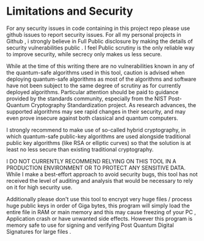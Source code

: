 # Limitations and Security

For any security issues in code containing in this project repo please use github issues to report security issues.
For all my personal projects in Github , i strongly believe in Full Public disclosure by making the details of security vulnerabilities public . 
I feel Public scrutiny is the only reliable way to improve security, while secrecy only makes us less secure.

While at the time of this writing there are no vulnerabilities known in any of the quantum-safe algorithms used in this tool, caution is advised when deploying quantum-safe algorithms as most of the algorithms and software have not been subject to the same degree of scrutiny as for currently deployed algorithms. Particular attention should be paid to guidance provided by the standards community, especially from the NIST Post-Quantum Cryptography Standardization project. As research advances, the supported algorithms may see rapid changes in their security, and may even prove insecure against both classical and quantum computers.

I strongly recommend to make use of so-called hybrid cryptography, in which quantum-safe public-key algorithms are used alongside traditional public key algorithms (like RSA or elliptic curves) so that the solution is at least no less secure than existing traditional cryptography.

I DO NOT CURRENTLY RECOMMEND RELYING ON THIS TOOL IN A PRODUCTION ENVIRONMENT OR TO PROTECT ANY SENSITIVE DATA. While I make a best-effort approach to avoid security bugs, this tool has not received the level of auditing and analysis that would be necessary to rely on it for high security use.

Additionally please don't use this tool to encrypt very huge files / process huge public keys in order of Giga bytes, this program will simply load the entire file in RAM or main memory and this may cause freezing of your PC , Application crash or have unwanted side effects.
However this program is memory safe to use for signing and verifying Post Quantum Digital Signatures for large files .
